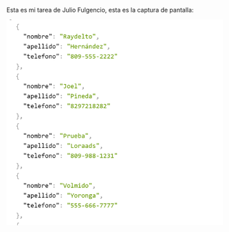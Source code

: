 Esta es mi tarea de Julio Fulgencio, esta es la captura de pantalla:

![Mi captura de pantalla](Mi_tarea4.png)